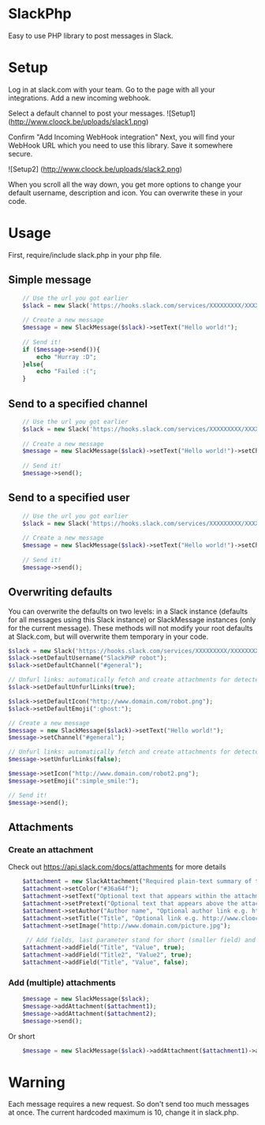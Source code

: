 # SlackPhp
Easy to use PHP library to post messages in Slack.

# Setup
Log in at slack.com with your team. Go to the page with all your integrations. Add a new incoming webhook.

Select a default channel to post your messages.
![Setup1]
(http://www.cloock.be/uploads/slack1.png)

Confirm "Add Incoming WebHook integration"
Next, you will find your WebHook URL which you need to use this library. Save it somewhere secure.

![Setup2]
(http://www.cloock.be/uploads/slack2.png)

When you scroll all the way down, you get more options to change your default username, description and icon. You can overwrite these in your code.
	 
# Usage
First, require/include slack.php in your php file.
## Simple message

```php
	// Use the url you got earlier
	$slack = new Slack('https://hooks.slack.com/services/XXXXXXXXX/XXXXXXXXX/XXXXXXXXXXXXXXXXXXXXXXXX');
	
	// Create a new message
	$message = new SlackMessage($slack)->setText("Hello world!");
	
	// Send it!
	if ($message->send()){
		echo "Hurray :D";
	}else{
		echo "Failed :(";
	}

```

## Send to a specified channel
```php
	// Use the url you got earlier
	$slack = new Slack('https://hooks.slack.com/services/XXXXXXXXX/XXXXXXXXX/XXXXXXXXXXXXXXXXXXXXXXXX');
	
	// Create a new message
	$message = new SlackMessage($slack)->setText("Hello world!")->setChannel("#general");
	
	// Send it!
	$message->send();

```

## Send to a specified user
```php
	// Use the url you got earlier
	$slack = new Slack('https://hooks.slack.com/services/XXXXXXXXX/XXXXXXXXX/XXXXXXXXXXXXXXXXXXXXXXXX');
	
	// Create a new message
	$message = new SlackMessage($slack)->setText("Hello world!")->setChannel("@simonbackx");
	
	// Send it!
	$message->send();

```
## Overwriting defaults
You can overwrite the defaults on two levels: in a Slack instance (defaults for all messages using this Slack instance) or SlackMessage instances (only for the current message). These methods will not modify your root defaults at Slack.com, but will overwrite them temporary in your code.

```php
$slack = new Slack('https://hooks.slack.com/services/XXXXXXXXX/XXXXXXXXX/XXXXXXXXXXXXXXXXXXXXXXXX');
$slack->setDefaultUsername("SlackPHP robot"); 
$slack->setDefaultChannel("#general");

// Unfurl links: automatically fetch and create attachments for detected URLs
$slack->setDefaultUnfurlLinks(true); 

$slack->setDefaultIcon("http://www.domain.com/robot.png"); 
$slack->setDefaultEmoji(":ghost:");

// Create a new message
$message = new SlackMessage($slack)->setText("Hello world!");
$message->setChannel("#general");

// Unfurl links: automatically fetch and create attachments for detected URLs
$message->setUnfurlLinks(false);

$message->setIcon("http://www.domain.com/robot2.png");
$message->setEmoji(":simple_smile:");

// Send it!
$message->send();

```

## Attachments
### Create an attachment
Check out https://api.slack.com/docs/attachments for more details

```php
	$attachment = new SlackAttachment("Required plain-text summary of the attachment.");
	$attachment->setColor("#36a64f");
	$attachment->setText("Optional text that appears within the attachment");
	$attachment->setPretext("Optional text that appears above the attachment block");
	$attachment->setAuthor("Author name", "Optional author link e.g. http://flickr.com/bobby/", "Optional author icon e.g. http://flickr.com/bobby/picture.jpg");
	$attachment->setTitle("Title", "Optional link e.g. http://www.cloock.be/");
	$attachment->setImage("http://www.domain.com/picture.jpg");
	
	 // Add fields, last parameter stand for short (smaller field) and is optional
	$attachment->addField("Title", "Value", true);
	$attachment->addField("Title2", "Value2", true);
	$attachment->addField("Title", "Value", false);
```

### Add (multiple) attachments
```php
	$message = new SlackMessage($slack);
	$message->addAttachment($attachment1);
	$message->addAttachment($attachment2);
	$message->send();
```
Or short
```php
	$message = new SlackMessage($slack)->addAttachment($attachment1)->addAttachment($attachment2)->send();
```

# Warning
Each message requires a new request. So don't send too much messages at once. The current hardcoded maximum is 10, change it in slack.php.

